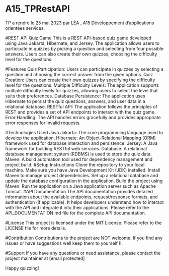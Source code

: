 # A15_TPRestAPI
TP a rendre le 25 mai 2023 par LÉA  , A15 Développement d’applications orientées services.

#REST API Quiz Game
This is a REST API-based quiz game developed using Java Jakarta, Hibernate, and Jersey. The application allows users to participate in quizzes by picking a question and selecting from four possible answers. Users can also create their own quizzes, choosing the difficulty level for the questions.

#Features
Quiz Participation: Users can participate in quizzes by selecting a question and choosing the correct answer from the given options.
Quiz Creation: Users can create their own quizzes by specifying the difficulty level for the questions.
Multiple Difficulty Levels: The application supports multiple difficulty levels for quizzes, allowing users to select the level that suits their preferences.
Database Persistence: The application uses Hibernate to persist the quiz questions, answers, and user data in a relational database.
RESTful API: The application follows the principles of REST and provides a set of API endpoints to interact with the quiz game.
Error Handling: The API handles errors gracefully and provides appropriate error responses for invalid requests.

#Technologies Used
Java Jakarta: The core programming language used to develop the application.
Hibernate: An Object-Relational Mapping (ORM) framework used for database interaction and persistence.
Jersey: A Java framework for building RESTful web services.
Database: A relational database management system (RDBMS) is used to store the quiz data.
Maven: A build automation tool used for dependency management and project build.
#Setup Instructions
Clone the repository to your local machine.
Make sure you have Java Development Kit (JDK) installed.
Install Maven to manage project dependencies.
Set up a relational database and update the database configuration in the application.
Build the project using Maven.
Run the application on a Java application server such as Apache Tomcat.
#API Documentation
The API documentation provides detailed information about the available endpoints, request/response formats, and authentication (if applicable). It helps developers understand how to interact with the API and integrate it into their applications. Please refer to the API_DOCUMENTATION.md file for the complete API documentation.

#License
This project is licensed under the MIT License. Please refer to the LICENSE file for more details.

#Contribution
Contributions to the project are NOT welcome. If you find any issues or have suggestions well keep them to yourself !!.

#Support
If you have any questions or need assistance, please contact the project maintainer at [email protected]

Happy quizzing!
